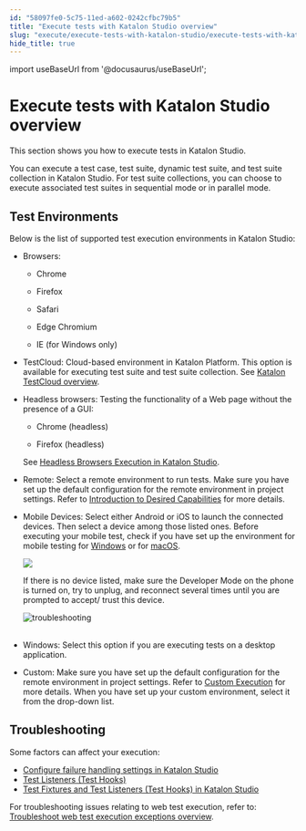 ```yaml
---
id: "58097fe0-5c75-11ed-a602-0242cfbc79b5"
title: "Execute tests with Katalon Studio overview"
slug: "execute/execute-tests-with-katalon-studio/execute-tests-with-katalon-studio-overview"
hide_title: true
---
```

import useBaseUrl from '@docusaurus/useBaseUrl';


# <a id="concept-9819" class="anchor_top_offset"/><a id="ariaid-title1" class="anchor_top_offset"/>Execute tests with Katalon Studio overview

<p xmlns="http://www.w3.org/1999/xhtml" className="shortdesc">This section shows you how to execute tests in Katalon Studio.</p> 
<p xmlns="http://www.w3.org/1999/xhtml" className="p">You can execute a test case, test suite, dynamic test suite, and test suite collection in Katalon Studio. For test suite collections, you can choose to execute associated test suites in sequential mode or in parallel mode.</p> 

## <a id="id_2" class="anchor_top_offset"/>Test Environments

<div xmlns="http://www.w3.org/1999/xhtml" className="p">Below is the list of supported test execution environments in Katalon Studio:<ul className="ul"><li className="li"><p className="p"><span className="ph uicontrol">Browsers</span>: </p><ul className="ul"><li className="li"><p className="p">Chrome</p></li><li className="li"><p className="p">Firefox</p></li><li className="li"><p className="p">Safari</p></li><li className="li"><p className="p">Edge Chromium</p></li><li className="li"><p className="p">IE (for Windows only)</p></li></ul></li><li className="li"><p className="p"><span className="ph uicontrol">TestCloud</span>: Cloud-based environment in Katalon Platform. This option is available for executing test suite and test suite collection. See <a className="xref" href="#">Katalon TestCloud overview</a>.</p></li><li className="li"><div className="p"><span className="ph uicontrol">Headless browsers</span>: Testing the functionality of a Web page without the presence of a GUI:<ul className="ul"><li className="li"><p className="p">Chrome (headless)</p></li><li className="li"><p className="p">Firefox (headless)</p></li></ul>See <a className="xref" href="/execute/execute-tests-with-katalon-studio/headless-browsers-execution-in-katalon-studio">Headless Browsers Execution in <span className="ph">Katalon Studio</span></a>.</div></li><li className="li"><p className="p"><span className="ph uicontrol">Remote</span>: Select a remote environment to run tests. Make sure you have set up the default configuration for the remote environment in project settings. Refer to <a className="xref" href="/create-tests/manage-projects/project-settings/desired-capabilities/introduction-to-desired-capabilities-in-katalon-studio">Introduction to Desired Capabilities</a> for more details.</p></li><li className="li"><p className="p"><span className="ph uicontrol">Mobile Devices</span>: Select either <span className="ph uicontrol">Android</span> or <span className="ph uicontrol">iOS</span> to launch the connected devices. Then select a device among those listed ones. Before executing your mobile test, check if you have set up the environment for mobile testing for <a className="xref j-external-link" href="http:///display/KD/Mobile+on+Windows" target="_blank">Windows</a> or for <a className="xref j-external-link" href="http:///display/KD/Mobile+on+macOS" target="_blank">macOS</a>.</p><p className="p"><img className="image" width={400} src={useBaseUrl("/b1b6a200-3242-11ed-9930-0242fe3e4a3f.png")} /></p><p className="p">If there is no device listed, make sure the <span className="ph uicontrol">Developer Mode</span> on the phone is turned on, try to unplug, and reconnect several times until you are prompted to accept/ trust this device.</p><p className="p"><img className="image" src={useBaseUrl("https://github.com/katalon-studio/docs-images/raw/master/katalon-studio/docs/create-test-suite/device-troubleshoot.png")} width={400} alt="troubleshooting" /><br /><br /></p></li><li className="li"><p className="p"><span className="ph uicontrol">Windows</span>: Select this option if you are executing tests on a desktop application.</p></li><li className="li"><p className="p"><span className="ph uicontrol">Custom</span>: Make sure you have set up the default configuration for the remote environment in project settings. Refer to <a className="xref" href="/create-tests/manage-projects/project-settings/desired-capabilities/set-custom-desired-capabilities-in-katalon-studio">Custom Execution</a> for more details. When you have set up your custom environment, select it from the drop-down list.</p></li></ul></div>

## <a id="id_4" class="anchor_top_offset"/>Troubleshooting

<p xmlns="http://www.w3.org/1999/xhtml" className="p">Some factors can affect your execution:</p> 
<ul xmlns="http://www.w3.org/1999/xhtml" className="ul"><li className="li"><a className="xref" href="/maintain/configure-failure-handling-settings-in-katalon-studio">Configure failure handling settings in <span className="ph">Katalon Studio</span></a></li><li className="li"><a className="xref" href="/create-tests/create-test-cases/test-fixtures-and-test-listeners-test-hooks-in-katalon-studio#concept-7786">Test Listeners (Test Hooks)</a></li><li className="li"><a className="xref" href="/create-tests/create-test-cases/test-fixtures-and-test-listeners-test-hooks-in-katalon-studio">Test Fixtures and Test Listeners (Test Hooks) in <span className="ph">Katalon Studio</span></a></li></ul> 
<p xmlns="http://www.w3.org/1999/xhtml" className="p"> For troubleshooting issues relating to web test execution, refer to: <a className="xref" href="/create-tests/troubleshooting-for-test-creation/troubleshoot-web-automated-testing/troubleshoot-web-test-execution-exceptions-overview">Troubleshoot web test execution exceptions overview</a>.</p> 

